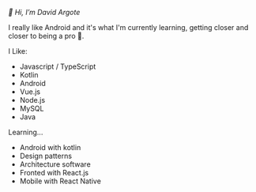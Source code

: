 *👋 Hi, I’m David Argote*

I really like Android and it's what I'm currently learning, getting closer and closer to being a pro 🤣.


I Like:

- Javascript / TypeScript
- Kotlin
- Android
- Vue.js
- Node.js
- MySQL
- Java

Learning...

- Android with kotlin
- Design patterns
- Architecture software
- Fronted with React.js
- Mobile with React Native
